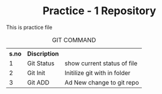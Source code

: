 
<h1 align=center>
Practice - 1 Repository   
</h1>
<p>
  This is practice file
</p>
<table align=cenTer>
  <caption>GIT COMMAND</caption>
  <tr>
    <th>s.no</th>
    <th>Discription</th>
</tr>
<tr>
<td>1</td>
  <td>Git Status</td>
  <td>show current status of file</td>
</tr>
  <tr>
<td>2</td>
  <td>Git Init</td>
  <td>Initilize git with in folder </td>
    
  </tr>
  <tr>
    <td>3</td>
  <td>Git ADD</td>
  <td>Ad New change to git repo</td>

  </tr>
</table>


